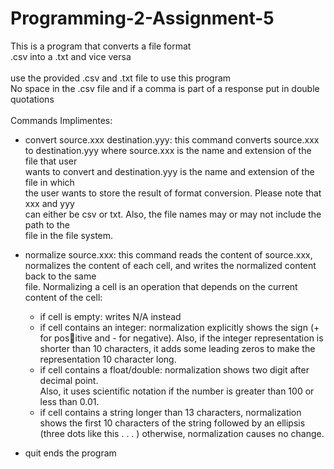 # Programming-2-Assignment-5
This is a program that converts a file format <br>
.csv into a .txt and vice versa <br>
<br>
use the provided .csv and .txt file to use this program <br>
No space in the .csv file and if a comma is part of a response put in double quotations <br>
<br>
Commands Implimentes: <br>
* convert source.xxx destination.yyy: this command converts source.xxx <br>
to destination.yyy where source.xxx is the name and extension of the file that user <br>
wants to convert and destination.yyy is the name and extension of the file in which <br>
the user wants to store the result of format conversion. Please note that xxx and yyy <br>
can either be csv or txt. Also, the file names may or may not include the path to the <br>
file in the file system. <br>

* normalize source.xxx: this command reads the content of source.xxx, <br>
 normalizes the content of each cell, and writes the normalized content back to the same <br>
 file. Normalizing a cell is an operation that depends on the current content of the cell: <br>
  * if cell is empty: writes N/A instead <br>
  * if cell contains an integer: normalization explicitly shows the sign (+ for positive and - for negative). Also, if the integer representation is shorter than 10 
   characters, it adds some leading zeros to make the representation 10 character 
   long. 
  * if cell contains a float/double: normalization shows two digit after decimal point. <br>
  Also, it uses scientific notation if the number is greater than 100 or less than 0.01. 
  * if cell contains a string longer than 13 characters, normalization shows the first 
   10 characters of the string followed by an ellipsis (three dots like this . . . )
    otherwise, normalization causes no change. <br>

 * quit ends the program <br>
